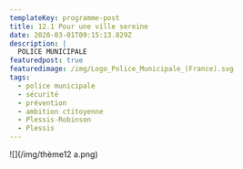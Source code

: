 ```yaml
---
templateKey: programme-post
title: 12.1 Pour une ville sereine
date: 2020-03-01T09:15:13.829Z
description: |
  POLICE MUNICIPALE
featuredpost: true
featuredimage: /img/Logo_Police_Municipale_(France).svg
tags:
  - police municipale
  - sécurité
  - prévention
  - ambition ctitoyenne
  - Plessis-Robinson
  - Plessis
---
```

![](/img/thème12 a.png)
